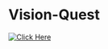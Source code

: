 # Vision-Quest
[![Click Here](https://img.shields.io/badge/Project-Live-blue?style=for-the-badge)](https://visionquest-harsha.netlify.app/)
